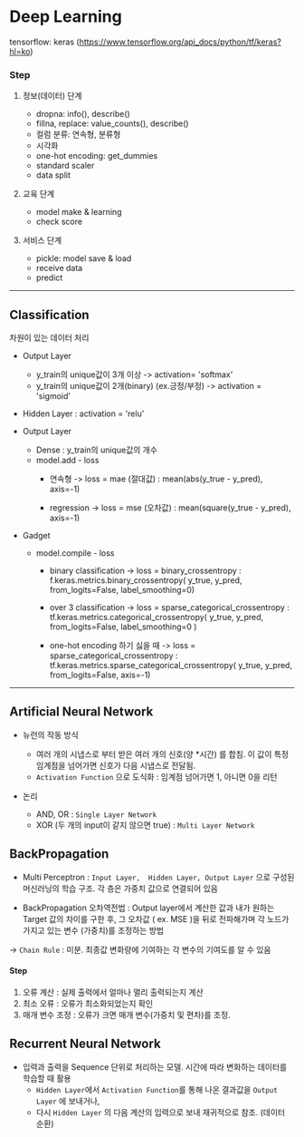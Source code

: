 # Deep Learning

tensorflow: keras (https://www.tensorflow.org/api_docs/python/tf/keras?hl=ko)

### Step

1. 정보(데이터) 단계 
   * dropna: info(), describe()
   * fillna, replace: value_counts(), describe()
   * 컬럼 분류: 연속형, 분류형
   * 시각화
   * one-hot encoding: get_dummies
   * standard scaler 
   * data split

2. 교육 단계 
   * model make & learning
   * check score
  
3. 서비스 단계
   * pickle: model save & load
   * receive data 
   * predict

---

## Classification
차원이 있는 데이터 처리

* Output Layer 
  * y_train의 unique값이 3개 이상 -> activation= 'softmax'
  * y_train의 unique값이 2개(binary) (ex.긍정/부정) -> activation = 'sigmoid' 

* Hidden Layer : activation = 'relu'

* Output Layer
  * Dense : y_train의 unique값의 개수
  * model.add - loss
    * 연속형 -> loss = mae (절대값) : mean(abs(y_true - y_pred), axis=-1)

    * regression -> loss = mse (오차값) :  mean(square(y_true - y_pred), axis=-1)

* Gadget
  * model.compile - loss
    * binary classification -> loss = binary_crossentropy : f.keras.metrics.binary_crossentropy( y_true, y_pred, from_logits=False, label_smoothing=0)

    * over 3 classification -> loss = sparse_categorical_crossentropy : tf.keras.metrics.categorical_crossentropy( y_true, y_pred, from_logits=False, label_smoothing=0 )

    * one-hot encoding 하기 싫을 때 -> loss = sparse_categorical_crossentropy : tf.keras.metrics.sparse_categorical_crossentropy( y_true, y_pred, from_logits=False, axis=-1)


---


## Artificial Neural Network

* 뉴런의 작동 방식 
  * 여러 개의 시냅스로 부터 받은 여러 개의 신호(양 *시간) 를 합침. 이 값이 특정 임계점을 넘어가면 신호가 다음 시냅스로 전달됨.
  * `Activation Function` 으로 도식화 : 임계점 넘어가면 1, 아니면 0을 리턴 

* 논리 
  * AND, OR : `Single Layer Network` 
  * XOR (두 개의 input이 같지 않으면 true) : `Multi Layer Network`



## BackPropagation

* Multi Perceptron : `Input Layer,  Hidden Layer, Output Layer` 으로 구성된 머신러닝의 학습 구조. 각 층은 가중치 값으로 연결되어 있음

* BackPropagation 오차역전법 : Output layer에서 계산한 값과 내가 원하는 Target 값의 차이를 구한 후,  그 오차값 ( ex. MSE )을 뒤로 전파해가며 각 노드가 가지고 있는 변수 (가중치)를 조정하는 방법 

 ->  `Chain Rule` : 미분. 최종값 변화량에 기여하는 각 변수의 기여도를 알 수 있음

#### Step
1. 오류 계산 : 실제 출력에서 얼마나 멀리 출력되는지 계산
2. 최소 오류 : 오류가 최소화되었는지 확인
3. 매개 변수 조정 : 오류가 크면 매개 변수(가중치 및 편차)를 조정.



## Recurrent Neural Network

* 입력과 출력을 Sequence 단위로 처리하는 모델.  시간에 따라 변화하는 데이터를 학습할 때 활용  
  * `Hidden Layer`에서 `Activation Function`를 통해 나온 결과값을 `Output Layer` 에 보내거나,   
  * 다시 `Hidden Layer` 의 다음 계산의 입력으로 보내 재귀적으로 참조. (데이터 순환)
